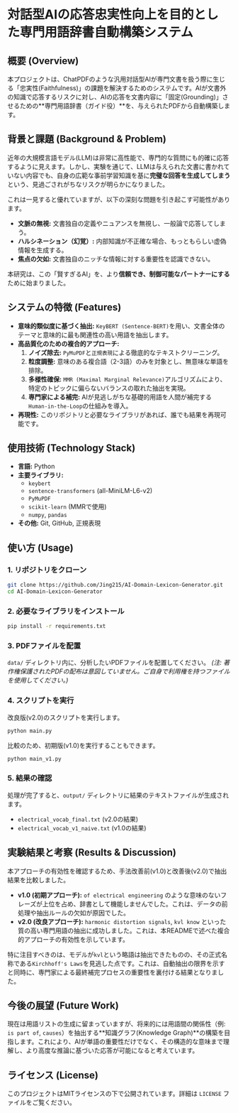 # 対話型AIの応答忠実性向上を目的とした専門用語辞書自動構築システム

## 概要 (Overview)

本プロジェクトは、ChatPDFのような汎用対話型AIが専門文書を扱う際に生じる「忠実性(Faithfulness)」の課題を解決するためのシステムです。AIが文書外の知識で応答するリスクに対し、AIの応答を文書内容に「固定(Grounding)」させるための**専門用語辞書（ガイド役）**を、与えられたPDFから自動構築します。

## 背景と課題 (Background & Problem)

近年の大規模言語モデル(LLM)は非常に高性能で、専門的な質問にも的確に応答するように見えます。しかし、実験を通じて、LLMは与えられた文書に書かれていない内容でも、自身の広範な事前学習知識を基に**完璧な回答を生成してしまう**という、見過ごされがちなリスクが明らかになりました。

これは一見すると優れていますが、以下の深刻な問題を引き起こす可能性があります。
- **文脈の無視:** 文書独自の定義やニュアンスを無視し、一般論で応答してしまう。
- **ハルシネーション（幻覚）:** 内部知識が不正確な場合、もっともらしい虚偽情報を生成する。
- **焦点の欠如:** 文書独自のニッチな情報に対する重要性を認識できない。

本研究は、この「賢すぎるAI」を、より**信頼でき、制御可能なパートナーにする**ために始まりました。

## システムの特徴 (Features)

- **意味的類似度に基づく抽出:** `KeyBERT (Sentence-BERT)`を用い、文書全体のテーマと意味的に最も関連性の高い用語を抽出します。
- **高品質化のための複合的アプローチ:**
    1.  **ノイズ除去:** `PyMuPDF`と`正規表現`による徹底的なテキストクリーニング。
    2.  **粒度調整:** 意味のある複合語（2-3語）のみを対象とし、無意味な単語を排除。
    3.  **多様性確保:** `MMR (Maximal Marginal Relevance)`アルゴリズムにより、特定のトピックに偏らないバランスの取れた抽出を実現。
    4.  **専門家による補完:** AIが見逃しがちな基礎的用語を人間が補完する`Human-in-the-Loop`の仕組みを導入。
- **再現性:** このリポジトリと必要なライブラリがあれば、誰でも結果を再現可能です。

## 使用技術 (Technology Stack)
- **言語:** Python
- **主要ライブラリ:** 
    - `keybert`
    - `sentence-transformers` (all-MiniLM-L6-v2)
    - `PyMuPDF`
    - `scikit-learn` (MMRで使用)
    - `numpy`, `pandas`
- **その他:** Git, GitHub, 正規表現

## 使い方 (Usage)

### 1. リポジトリをクローン
```bash
git clone https://github.com/Jing215/AI-Domain-Lexicon-Generator.git
cd AI-Domain-Lexicon-Generator
```

### 2. 必要なライブラリをインストール
```bash
pip install -r requirements.txt
```

### 3. PDFファイルを配置
`data/` ディレクトリ内に、分析したいPDFファイルを配置してください。
*(注: 著作権保護されたPDFの配布は意図していません。ご自身で利用権を持つファイルを使用してください。)*

### 4. スクリプトを実行
改良版(v2.0)のスクリプトを実行します。
```bash
python main.py
```
比較のため、初期版(v1.0)を実行することもできます。
```bash
python main_v1.py
```

### 5. 結果の確認
処理が完了すると、`output/` ディレクトリに結果のテキストファイルが生成されます。
- `electrical_vocab_final.txt` (v2.0の結果)
- `electrical_vocab_v1_naive.txt` (v1.0の結果)

## 実験結果と考察 (Results & Discussion)

本アプローチの有効性を確認するため、手法改善前(v1.0)と改善後(v2.0)で抽出結果を比較しました。

- **v1.0 (初期アプローチ):** `of electrical engineering` のような意味のないフレーズが上位を占め、辞書として機能しませんでした。これは、データの前処理や抽出ルールの欠如が原因でした。
- **v2.0 (改良アプローチ):** `harmonic distortion signals`, `kvl know` といった質の高い専門用語の抽出に成功しました。これは、本READMEで述べた複合的アプローチの有効性を示しています。

特に注目すべきのは、モデルが`kvl`という略語は抽出できたものの、その正式名称である`Kirchhoff's Laws`を見逃した点です。これは、自動抽出の限界を示すと同時に、専門家による最終補完プロセスの重要性を裏付ける結果となりました。

## 今後の展望 (Future Work)

現在は用語リストの生成に留まっていますが、将来的には用語間の関係性（例: `is part of`, `causes`）を抽出する**知識グラフ(Knowledge Graph)**の構築を目指します。これにより、AIが単語の重要性だけでなく、その構造的な意味まで理解し、より高度な推論に基づいた応答が可能になると考えています。

## ライセンス (License)
このプロジェクトはMITライセンスの下で公開されています。詳細は `LICENSE` ファイルをご覧ください。
